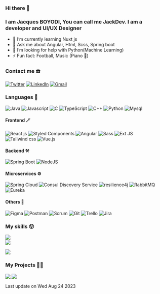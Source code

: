 ### Hi there 👋
### I am Jacques BOYODI, You can call me JackDev. I am a developer and UI/UX Designer

- 🔭 I’m currently learning Nuxt js
- 💬 Ask me about Angular, Html, Scss, Spring boot
- 🤔 I’m looking for help with Python(Machine Learning)
- ⚡ Fun fact: Football, Music (Piano 🎹)

### Contact me ☎️
[![Twitter](https://img.shields.io/badge/Twitter-%231DA1F2.svg?logo=Twitter&logoColor=white)](https://twitter.com/JBoyodi)
[![LinkedIn](https://img.shields.io/badge/LinkedIn-%237289DA.svg?logo=LinkedIn&logoColor=white)](https://www.linkedin.com/in/londou-jacques-boyodi)
[![Gmail](https://img.shields.io/badge/Yahoo-purple.svg?logo=yahoo&logoColor=white)](mailto:jacquesboyodi@yahoo.fr)


### Languages 🎨

![Java](https://img.shields.io/badge/java-%230095D5.svg?style=for-the-badge&logo=java&logoColor=white) ![Javascript](https://img.shields.io/badge/javascript-yellow.svg?style=for-the-badge&logo=javascript&logoColor=black) ![C](https://img.shields.io/badge/c-%23239120.svg?style=for-the-badge&logo=c&logoColor=white) ![TypeScript](https://img.shields.io/badge/typescript-%23007ACC.svg?style=for-the-badge&logo=typescript&logoColor=white) ![C++](https://img.shields.io/badge/c++-F54A2A?style=for-the-badge&logo=c++&logoColor=white) ![Python](https://img.shields.io/badge/python-3670A0?style=for-the-badge&logo=python&logoColor=ffdd54) ![Mysql](https://img.shields.io/badge/mysql-orange?style=for-the-badge&logo=mysql&logoColor=blue)

#### Frontend 🪄

![React js](https://img.shields.io/badge/react-%2320232a.svg?style=for-the-badge&logo=react&logoColor=%2361DAFB) ![Styled Components](https://img.shields.io/badge/styled--components-DB7093?style=for-the-badge&logo=styled-components&logoColor=white) ![Angular](https://img.shields.io/badge/angular-%23f1413d.svg?style=for-the-badge&logo=angular&logoColor=white) ![Sass](https://img.shields.io/badge/sass-black?style=for-the-badge&logo=sass&logoColor=pink) ![Ext JS](https://img.shields.io/badge/sencha-ext%20js-blue.svg?style=for-the-badge&logo=sencha&logoColor=white) ![Tailwind css](https://img.shields.io/badge/tailwind%20css-%2320232a.svg?style=for-the-badge&logo=tailwindcss&logoColor=%2361DAFB) ![Vue.js](https://img.shields.io/badge/vue%20js-%2320232a.svg?style=for-the-badge&logo=vue.js&logoColor=green)
 
 

#### Backend ⚒️

![Spring Boot](https://img.shields.io/badge/springBoot-%23239120.svg?style=for-the-badge&logo=spring-boot&logoColor=white) ![NodeJS](https://img.shields.io/badge/node.js-6DA55F?style=for-the-badge&logo=node.js&logoColor=white) 

#### Microservices ⚙️

![Spring Cloud](https://img.shields.io/badge/spring%20cloud-%23239120.svg?style=for-the-badge&logo=springcloudconfig&logoColor=white) ![Consul Discovery Service](https://img.shields.io/badge/consul%20discovery-pink.svg?style=for-the-badge&logo=consul&logoColor=white) ![resilience4j](https://img.shields.io/badge/resilience4j-green.svg?style=for-the-badge&logo=resilience4j&logoColor=white) ![RabbitMQ](https://img.shields.io/badge/rabbitmq-orange.svg?style=for-the-badge&logo=rabbitmq&logoColor=white) ![Eureka](https://img.shields.io/badge/eureka-green.svg?style=for-the-badge&logo=eureka&logoColor=white)

 
#### Others 🏹

![Figma](https://img.shields.io/badge/figma-%23F24E1E.svg?style=for-the-badge&logo=figma&logoColor=white) 
![Postman](https://img.shields.io/badge/postman-%23F24E1E.svg?style=for-the-badge&logo=postman&logoColor=white) 
![Scrum](https://img.shields.io/badge/scrum-red.svg?style=for-the-badge&logo=scrum&logoColor=white) 
![Git](https://img.shields.io/badge/git-orange.svg?style=for-the-badge&logo=git&logoColor=white) 
![Trello](https://img.shields.io/badge/trello-blue.svg?style=for-the-badge&logo=trello&logoColor=white) 
![Jira](https://img.shields.io/badge/jira-blue.svg?style=for-the-badge&logo=jira&logoColor=white) 

### My skills 😛

![](https://github-readme-stats.vercel.app/api?username=jackamrl&show_icons=true&theme=dracula&title_color=d467f0&icon_color=d467f0&include_all_commits=true)
<br/>
![](https://github-readme-streak-stats.herokuapp.com/?user=jackamrl&icons=true&title_color=d467f0&icon_color=d467f0&theme=dracula)
<br/>

![](https://github-readme-stats.vercel.app/api/top-langs/?username=jackamrl&theme=dracula&include_all_commits=true&count_private=true&layout=compact&title_color=d467f0&icon_color=d467f0)

### My Projects 🧑‍💻

<a href="https://github.com/jackamrl/worldwide-news-app">
  <img align="center" src="https://github-readme-stats.vercel.app/api/pin/?username=jackamrl&repo=worldwide-news-app&theme=dracula&title_color=d467f0&icon_color=d467f0" />
</a>
<a href="https://github.com/jackamrl/reaction-timer">
  <img align="center" src="https://github-readme-stats.vercel.app/api/pin/?username=jackamrl&repo=reaction-timer&theme=dracula&title_color=d467f0&icon_color=d467f0" />
</a>
<!--
[![Readme Card](https://github-readme-stats.vercel.app/api/pin/?username=jackamrl&repo=worldwide-news-app&show_owner=true)](https://github.com/jackamrl/worldwide-news-app)
-->

<!--
[![Readme Card](https://github-readme-stats.vercel.app/api/pin/?username=jackamrl&repo=reaction-timer&show_owner=true)](https://github.com/jackamrl/reaction-timer)
-->
<!-- ### Visitor count

<img src="https://profile-counter.glitch.me/jackamrl/count.svg" />
-->
Last update on Wed Aug 24 2023 

<!--
<img src="https://profile-counter.glitch.me/jackaamrl/count.svg" />
**jackamrl/jackamrl** is a ✨ _special_ ✨ repository because its `README.md` (this file) appears on your GitHub profile.

-->
